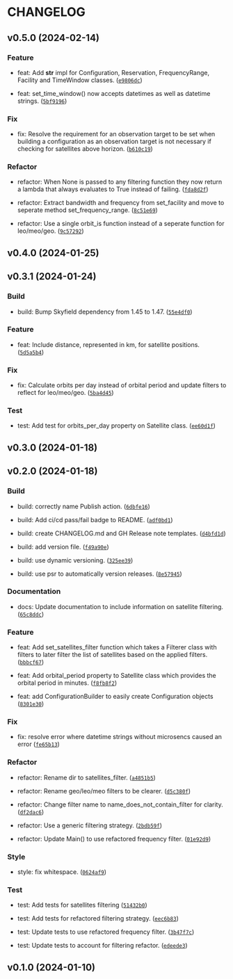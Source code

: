 # CHANGELOG



## v0.5.0 (2024-02-14)


### Feature

* feat: Add __str__ impl for Configuration, Reservation, FrequencyRange, Facility and TimeWindow classes. ([`e9806dc`](https://github.com/NSF-Swift/satellite-overhead/commit/e9806dc0a7699d904893db1a1fecf78432cdc73e))

* feat: set_time_window() now accepts datetimes as well as datetime strings. ([`5bf9196`](https://github.com/NSF-Swift/satellite-overhead/commit/5bf9196695d69db64c0b1716f01c9bd90e493e16))


### Fix

* fix: Resolve the requirement for an observation target to be set when building a configuration as an observation target is not necessary if checking for satellites above horizon. ([`b610c19`](https://github.com/NSF-Swift/satellite-overhead/commit/b610c197f0172f5c985c0180de303bd1bc796dea))


### Refactor

* refactor: When None is passed to any filtering function they now return a lambda that always evaluates to True instead of failing. ([`fda8d2f`](https://github.com/NSF-Swift/satellite-overhead/commit/fda8d2fd2103c4977db395e5180a1fa3917a3399))

* refactor: Extract bandwidth and frequency from set_facility and move to seperate method set_frequency_range. ([`8c51e69`](https://github.com/NSF-Swift/satellite-overhead/commit/8c51e699fb15aef547e69143b45fdaaf36cf2fd2))

* refactor: Use a single orbit_is function instead of a seperate function for leo/meo/geo. ([`9c57292`](https://github.com/NSF-Swift/satellite-overhead/commit/9c57292c37934af5b34f4a9218798440767bd0af))



## v0.4.0 (2024-01-25)



## v0.3.1 (2024-01-24)


### Build

* build: Bump Skyfield dependency from 1.45 to 1.47. ([`55e4df0`](https://github.com/NSF-Swift/satellite-overhead/commit/55e4df0776f9660342ad281d8d321ad7d8108dc6))


### Feature

* feat: Include distance, represented in km, for satellite positions. ([`5d5a5b4`](https://github.com/NSF-Swift/satellite-overhead/commit/5d5a5b4e58b29a6918bbc92414172cca769f812b))


### Fix

* fix: Calculate orbits per day instead of orbital period and update filters to reflect for leo/meo/geo. ([`5ba4d45`](https://github.com/NSF-Swift/satellite-overhead/commit/5ba4d45a074d0484e70e35b14b858a9ddfeadaf5))


### Test

* test: Add test for orbits_per_day property on Satellite class. ([`ee60d1f`](https://github.com/NSF-Swift/satellite-overhead/commit/ee60d1ff4e1c533438e0c2d5567f3412608b9d56))



## v0.3.0 (2024-01-18)



## v0.2.0 (2024-01-18)


### Build

* build: correctly name Publish action. ([`6dbfe16`](https://github.com/NSF-Swift/satellite-overhead/commit/6dbfe1683e43e4f858d6f5dbdb936b12111f665e))

* build: Add ci/cd pass/fail badge to README. ([`adf0bd1`](https://github.com/NSF-Swift/satellite-overhead/commit/adf0bd1e4ea5c862531fc665a24c9f55babfd50f))

* build: create CHANGELOG.md and GH Release note templates. ([`d4bfd1d`](https://github.com/NSF-Swift/satellite-overhead/commit/d4bfd1d7c2e51897f7900997e44e769498fee783))

* build: add version file. ([`f49a90e`](https://github.com/NSF-Swift/satellite-overhead/commit/f49a90ef7d3b30a70a9d25b2eece20e8eba260c3))

* build: use dynamic versioning. ([`325ee39`](https://github.com/NSF-Swift/satellite-overhead/commit/325ee393380ee98f6a96ef95ccea5e3c33337317))

* build: use psr to automatically version releases. ([`8e57945`](https://github.com/NSF-Swift/satellite-overhead/commit/8e5794544c7dad5aadfba67d909867872087d8da))


### Documentation

* docs: Update documentation to include information on satellite filtering. ([`65c8ddc`](https://github.com/NSF-Swift/satellite-overhead/commit/65c8ddcfe66634b3774dc8ce23aaa8bebe001434))


### Feature

* feat: Add set_satellites_filter function which takes a Filterer class with filters to later filter the list of satellites based on the applied filters. ([`bbbcf67`](https://github.com/NSF-Swift/satellite-overhead/commit/bbbcf672affb24fb777b51e9df5c6f24dc037bc6))

* feat: Add orbital_period property to Satellite class which provides the orbital period in minutes. ([`f8fb8f2`](https://github.com/NSF-Swift/satellite-overhead/commit/f8fb8f2c294c928af72269cc369b7ad59697c059))

* feat: add ConfigurationBuilder to easily create Configuration objects ([`8301e30`](https://github.com/NSF-Swift/satellite-overhead/commit/8301e30475d5084a69f27ef81e49bece8b03bb42))


### Fix

* fix: resolve error where datetime strings without microsencs caused an error ([`fe65b13`](https://github.com/NSF-Swift/satellite-overhead/commit/fe65b135c7e5d55d392670e4b2ff7baec5e07e8f))


### Refactor

* refactor: Rename dir to satellites_filter. ([`a4851b5`](https://github.com/NSF-Swift/satellite-overhead/commit/a4851b52aaa67995cb630e26a82b60b120265bf2))

* refactor: Rename geo/leo/meo filters to be clearer. ([`d5c380f`](https://github.com/NSF-Swift/satellite-overhead/commit/d5c380f4098de1c1ee923f9570eaabfbffaad4fc))

* refactor: Change filter name to name_does_not_contain_filter for clarity. ([`df2dac6`](https://github.com/NSF-Swift/satellite-overhead/commit/df2dac69fa7dda9031dda39bdb1cc29bc49552c4))

* refactor: Use a generic filtering strategy. ([`2bdb59f`](https://github.com/NSF-Swift/satellite-overhead/commit/2bdb59fb871163bb9b55e4adb8cf01038a1cb86b))

* refactor: Update Main() to use refactored frequency filter. ([`01e92d9`](https://github.com/NSF-Swift/satellite-overhead/commit/01e92d9d708a55fabe0f267c27227954b5cc38a0))


### Style

* style: fix whitespace. ([`0624af9`](https://github.com/NSF-Swift/satellite-overhead/commit/0624af98efc88bdc10658bfa2efd9e0ace4395ab))


### Test

* test: Add tests for satellites filtering ([`51432b0`](https://github.com/NSF-Swift/satellite-overhead/commit/51432b061b20ae95c76b695ddf879a637625daa9))

* test: Add tests for refactored filtering strategy. ([`eec6b83`](https://github.com/NSF-Swift/satellite-overhead/commit/eec6b83306f030ec926778d14f50456e0817d5de))

* test: Update tests to use refactored frequency filter. ([`3b47f7c`](https://github.com/NSF-Swift/satellite-overhead/commit/3b47f7c8d70aa2a86976bf60964d83085205590a))

* test: Update tests to account for filtering refactor. ([`edeede3`](https://github.com/NSF-Swift/satellite-overhead/commit/edeede30ef6f160dfc75c044df98b35889dd312d))



## v0.1.0 (2024-01-10)

